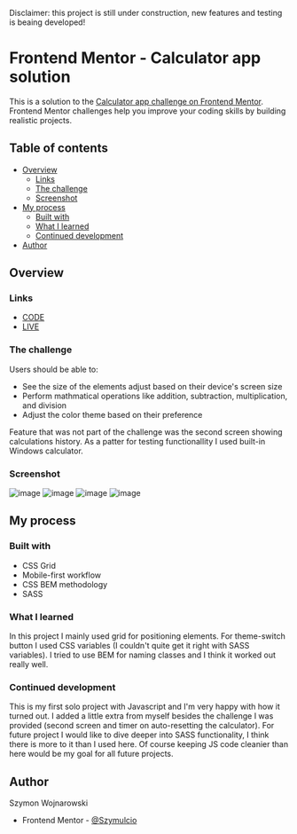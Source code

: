 Disclaimer: this project is still under construction, new features and testing is beaing developed!

# Frontend Mentor - Calculator app solution

This is a solution to the [Calculator app challenge on Frontend Mentor](https://www.frontendmentor.io/challenges/calculator-app-9lteq5N29). Frontend Mentor challenges help you improve your coding skills by building realistic projects. 

## Table of contents

- [Overview](#overview)
  - [Links](#links)
  - [The challenge](#the-challenge)
  - [Screenshot](#screenshot)
- [My process](#my-process)
  - [Built with](#built-with)
  - [What I learned](#what-i-learned)
  - [Continued development](#continued-development)
- [Author](#author)

## Overview

### Links

- [CODE](https://github.com/Szymulcio/Calculator-App)
- [LIVE](https://szymulcio.github.io/Calculator-App/)

### The challenge

Users should be able to:

- See the size of the elements adjust based on their device's screen size
- Perform mathmatical operations like addition, subtraction, multiplication, and division
- Adjust the color theme based on their preference

Feature that was not part of the challenge was the second screen showing calculations history. 
As a patter for testing functionallity I used built-in Windows calculator.

### Screenshot

![image](https://user-images.githubusercontent.com/82280382/158364023-0040b979-76f7-47c2-82f2-596c2b683732.png)
![image](https://user-images.githubusercontent.com/82280382/158364230-69b78d5b-7a6f-4bbe-8acb-71b91471e13b.png)
![image](https://user-images.githubusercontent.com/82280382/158364304-91495aeb-8ed2-44f8-8e9d-9df7021eb3aa.png)
![image](https://user-images.githubusercontent.com/82280382/158364936-fdeeff21-3c75-4212-8ef0-7a9ee062d69f.png)

## My process

### Built with

- CSS Grid
- Mobile-first workflow
- CSS BEM methodology
- SASS

### What I learned

In this project I mainly used grid for positioning elements. 
For theme-switch button I used CSS variables (I couldn't quite get it right with SASS variables).
I tried to use BEM for naming classes and I think it worked out really well.

### Continued development

This is my first solo project with Javascript and I'm very happy with how it turned out. I added a little extra from myself besides the challenge I was provided (second screen and timer on auto-resetting the calculator).
For future project I would like to dive deeper into SASS functionality, I think there is more to it than I used here. Of course keeping JS code cleanier than here would be my goal for all future projects.

## Author
Szymon Wojnarowski

- Frontend Mentor - [@Szymulcio](https://www.frontendmentor.io/profile/szymulcio)
